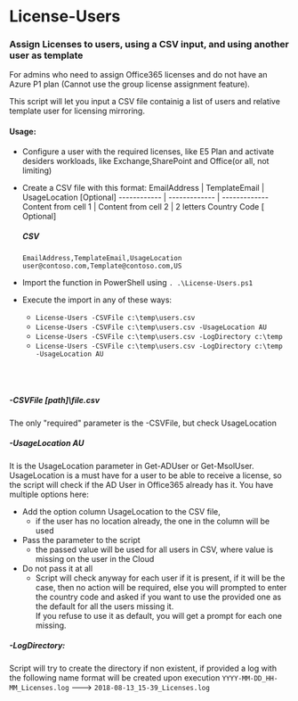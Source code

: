
# License-Users

### Assign Licenses to users, using a CSV input, and using another user as template

For admins who need to assign Office365 licenses and do not have an Azure P1 plan (Cannot use the group license assignment feature).

This script will let you input a CSV file containig a list of users and relative template user for licensing mirroring.

#### Usage:
* Configure a user with the required licenses, like E5 Plan and activate desiders workloads, like Exchange,SharePoint and Office(or all, not limiting)

* Create a CSV file with this format:
    EmailAddress | TemplateEmail | UsageLocation [Optional]
    ------------ | ------------- | -------------  
    Content from cell 1 | Content from cell 2 | 2 letters Country Code [ Optional]

    ##### CSV <br>
    `EmailAddress,TemplateEmail,UsageLocation` <br>
    `user@contoso.com,Template@contoso.com,US` <br>

* Import the function in PowerShell using `. .\License-Users.ps1`

* Execute the import in any of these ways:
    * `License-Users -CSVFile c:\temp\users.csv`
    * `License-Users -CSVFile c:\temp\users.csv -UsageLocation AU`
    * `License-Users -CSVFile c:\temp\users.csv -LogDirectory c:\temp`
    * `License-Users -CSVFile c:\temp\users.csv -LogDirectory c:\temp -UsageLocation AU`
 <br>
 <br>


##### -CSVFile [path]\file.csv<br> 
The only "required" parameter is the -CSVFile, but check UsageLocation


##### -UsageLocation AU<br> 
It is the UsageLocation parameter in Get-ADUser or Get-MsolUser.
UsageLocation is a must have for a user to be able to receive a license, so the script will check if the AD User in Office365 already has it.
You have multiple options here:

* Add the option column UsageLocation to the CSV file, 
    * if the user has no location already, the one in the column will be used
* Pass the parameter to the script
    * the passed value will be used for all users in CSV, where value is missing on the user in the Cloud 
* Do not pass it at all
    * Script will check anyway for each user if it is present, if it will be the case, then no action will be required, else you will prompted to enter the country code and asked if you want to use the provided one as the default for all the users missing it. <br> 
    If you refuse to use it as default, you will get a prompt for each one missing.

##### -LogDirectory: <br>
Script will try to create the directory if non existent, if provided a log with the following name format will be created upon execution `YYYY-MM-DD_HH-MM_Licenses.log` ---> `2018-08-13_15-39_Licenses.log`

